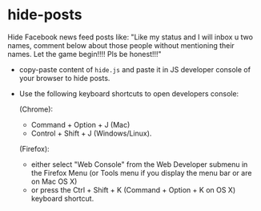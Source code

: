 hide-posts
==========

Hide Facebook news feed posts like: "Like my status and I will inbox u two names, comment below about those people without mentioning their names. Let the game begin!!!! Pls be honest!!!"

* copy-paste content of `hide.js` and paste it in JS developer console of your browser to hide posts.

* Use the following keyboard shortcuts to open developers console:
    
    (Chrome):
    * Command + Option + J (Mac) 
    * Control + Shift + J (Windows/Linux).
    
    (Firefox):
    * either select "Web Console" from the Web Developer submenu in the Firefox Menu (or Tools menu if you display the menu bar or are on Mac OS X)
    * or press the Ctrl + Shift + K (Command + Option + K on OS X) keyboard shortcut.
